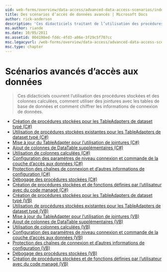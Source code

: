 ```yaml
---
uid: web-forms/overview/data-access/advanced-data-access-scenarios/index
title: Des scénarios d’accès de données avancés | Microsoft Docs
author: rick-anderson
description: 'Ces didacticiels traitant de l’utilisation des procédures stockées et des colonnes calculées, comment utiliser des jointures avec les tables de base de données et comment chiffrer les informations de connexion de données...'
ms.author: riande
ms.date: 10/05/2011
ms.assetid: 00d198ed-fddc-4fd3-a86e-3f29c5f707cc
msc.legacyurl: /web-forms/overview/data-access/advanced-data-access-scenarios
msc.type: chapter
---
```

<a name="advanced-data-access-scenarios"></a>Scénarios avancés d’accès aux données
====================
> Ces didacticiels couvrent l’utilisation des procédures stockées et des colonnes calculées, comment utiliser des jointures avec les tables de base de données et comment chiffrer les informations de connexion de données.


- [Création de procédures stockées pour les TableAdapters de dataset typé (C#)](creating-new-stored-procedures-for-the-typed-dataset-s-tableadapters-cs.md)
- [Utilisation de procédures stockées existantes pour les TableAdapters de dataset typé (C#)](using-existing-stored-procedures-for-the-typed-dataset-s-tableadapters-cs.md)
- [Mise à jour du TableAdapter pour l’utilisation de jointures (C#)](updating-the-tableadapter-to-use-joins-cs.md)
- [Ajout de colonnes de DataTable supplémentaires (C#)](adding-additional-datatable-columns-cs.md)
- [Utilisation de colonnes calculées (C#)](working-with-computed-columns-cs.md)
- [Configuration des paramètres de niveau connexion et commande de la couche d’accès aux données (C#)](configuring-the-data-access-layer-s-connection-and-command-level-settings-cs.md)
- [Protection des chaînes de connexion et d’autres informations de configuration (C#)](protecting-connection-strings-and-other-configuration-information-cs.md)
- [Débogage des procédures stockées (C#)](debugging-stored-procedures-cs.md)
- [Création de procédures stockées et de fonctions définies par l’utilisateur avec du code managé (C#)](creating-stored-procedures-and-user-defined-functions-with-managed-code-cs.md)
- [Création de procédures stockées pour les TableAdapters de dataset typé (VB)](creating-new-stored-procedures-for-the-typed-dataset-s-tableadapters-vb.md)
- [Utilisation de procédures stockées existantes pour les TableAdapters de dataset typé (VB)](using-existing-stored-procedures-for-the-typed-dataset-s-tableadapters-vb.md)
- [Mise à jour du TableAdapter pour l’utilisation de jointures (VB)](updating-the-tableadapter-to-use-joins-vb.md)
- [Ajout de colonnes de DataTable supplémentaires (VB)](adding-additional-datatable-columns-vb.md)
- [Utilisation de colonnes calculées (VB)](working-with-computed-columns-vb.md)
- [Configuration des paramètres de niveau connexion et commande de la couche d’accès aux données (VB)](configuring-the-data-access-layer-s-connection-and-command-level-settings-vb.md)
- [Protection des chaînes de connexion et d’autres informations de configuration (VB)](protecting-connection-strings-and-other-configuration-information-vb.md)
- [Débogage des procédures stockées (VB)](debugging-stored-procedures-vb.md)
- [Création de procédures stockées et de fonctions définies par l’utilisateur avec du code managé (VB)](creating-stored-procedures-and-user-defined-functions-with-managed-code-vb.md)
